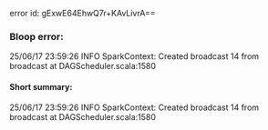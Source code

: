 error id: gExwE64EhwQ7r+KAvLivrA==
### Bloop error:

25/06/17 23:59:26 INFO SparkContext: Created broadcast 14 from broadcast at DAGScheduler.scala:1580
#### Short summary: 

25/06/17 23:59:26 INFO SparkContext: Created broadcast 14 from broadcast at DAGScheduler.scala:1580